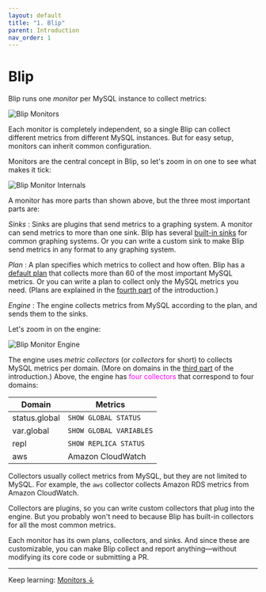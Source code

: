 ```yaml
---
layout: default
title: "1. Blip"
parent: Introduction
nav_order: 1
---
```


# Blip

Blip runs one _monitor_ per MySQL instance to collect metrics:

![Blip Monitors](/blip/assets/img/blip_monitors.svg)

Each monitor is completely independent, so a single Blip can collect different metrics from different MySQL instances.
But for easy setup, monitors can inherit common configuration.

Monitors are the central concept in Blip, so let's zoom in on one to see what makes it tick:

![Blip Monitor Internals](/blip/assets/img/blip_monitor_internal.svg)

A monitor has more parts than shown above, but the three most important parts are:

_Sinks_
: Sinks are plugins that send metrics to a graphing system.
A monitor can send metrics to more than one sink.
Blip has several [built-in sinks](../sinks/) for common graphing systems.
Or you can write a custom sink to make Blip send metrics in any format to any graphing system.

_Plan_
: A plan specifies which metrics to collect and how often.
Blip has a [default plan](../plans/defaults) that collects more than 60 of the most important MySQL metrics.
Or you can write a plan to collect only the MySQL metrics you need.
(Plans are explained in the [fourth part](plans) of the introduction.)

_Engine_
: The engine collects metrics from MySQL according to the plan, and sends them to the sinks.

Let's zoom in on the engine:

![Blip Monitor Engine](/blip/assets/img/blip_monitor_engine.svg)

The engine uses _metric collectors_ (or _collectors_ for short) to collects MySQL metrics per domain.
(More on domains in the [third part](metrics) of the introduction.)
Above, the engine has <span style="color:magenta;">four collectors</span> that correspond to four domains:

|Domain|Metrics|
|------|-------------|
|status.global|`SHOW GLOBAL STATUS`|
|var.global|`SHOW GLOBAL VARIABLES`|
|repl|`SHOW REPLICA STATUS`|
|aws|Amazon CloudWatch|


Collectors usually collect metrics from MySQL, but they are not limited to MySQL.
For example, the `aws` collector collects Amazon RDS metrics from Amazon CloudWatch.

Collectors are plugins, so you can write custom collectors that plug into the engine.
But you probably won't need to because Blip has built-in collectors for all the most common metrics.

Each monitor has its own plans, collectors, and sinks.
And since these are customizable, you can make Blip collect and report anything&mdash;without modifying its core code or submitting a PR.

---

Keep learning: [Monitors&nbsp;&darr;](monitors)
